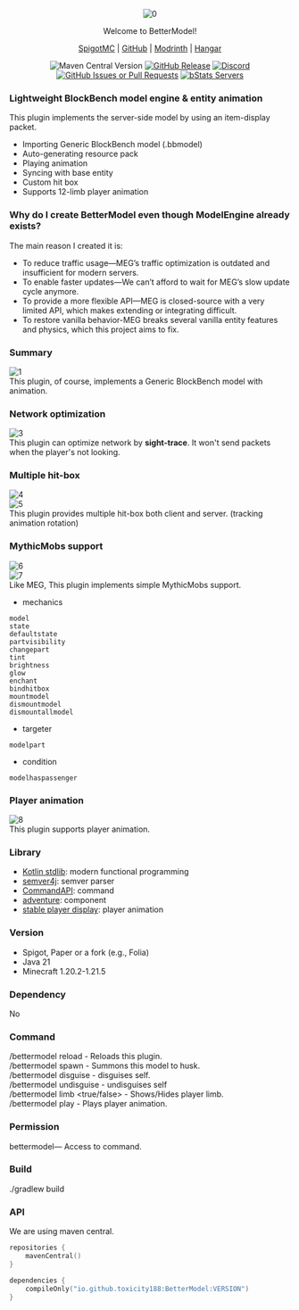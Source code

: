 <div align="center">  

![0](https://github.com/user-attachments/assets/d9b46080-e7ab-4e12-a395-174c94e63cea)

Welcome to BetterModel!

[SpigotMC](https://www.spigotmc.org/resources/121561/) | [GitHub](https://github.com/toxicity188/BetterModel) | [Modrinth](https://modrinth.com/plugin/bettermodel) | [Hangar](https://hangar.papermc.io/toxicity188/BetterModel)

![Maven Central Version](https://img.shields.io/maven-central/v/io.github.toxicity188/BetterModel?style=for-the-badge)
[![GitHub Release](https://img.shields.io/github/v/release/toxicity188/BetterModel?display_name=release&style=for-the-badge&logo=kotlin)](https://github.com/toxicity188/BetterModel/releases/latest)
[![Discord](https://img.shields.io/badge/Discord-%235865F2.svg?style=for-the-badge&logo=discord&logoColor=white)](https://discord.com/invite/rePyFESDbk)
[![GitHub Issues or Pull Requests](https://img.shields.io/github/issues/toxicity188/BetterModel?style=for-the-badge&logo=github)](https://github.com/toxicity188/BetterModel/issues)
[![bStats Servers](https://img.shields.io/bstats/servers/24237?style=for-the-badge&logo=minecraft&label=bStats&color=0%2C150%2C136%2C0)](https://bstats.org/plugin/bukkit/BetterModel/24237)

</div>

### Lightweight BlockBench model engine & entity animation
This plugin implements the server-side model by using an item-display packet.

- Importing Generic BlockBench model (.bbmodel)
- Auto-generating resource pack
- Playing animation
- Syncing with base entity
- Custom hit box
- Supports 12-limb player animation

### Why do I create BetterModel even though ModelEngine already exists?
The main reason I created it is:
- To reduce traffic usage—MEG’s traffic optimization is outdated and insufficient for modern servers.
- To enable faster updates—We can’t afford to wait for MEG’s slow update cycle anymore.
- To provide a more flexible API—MEG is closed-source with a very limited API, which makes extending or integrating difficult.
- To restore vanilla behavior-MEG breaks several vanilla entity features and physics, which this project aims to fix.

### Summary
![1](https://github.com/user-attachments/assets/397a1ff3-37f2-4e3a-9868-732d3a044c4c)  
This plugin, of course, implements a Generic BlockBench model with animation.  

### Network optimization
![3](https://github.com/user-attachments/assets/6c421f33-682e-4674-a5d2-13310e5dbbfe)  
This plugin can optimize network by **sight-trace**. It won't send packets when the player's not looking.  

### Multiple hit-box
![4](https://github.com/user-attachments/assets/dc311327-1212-4889-a6c8-dd71cc8f2c8b)  
![5](https://github.com/user-attachments/assets/0fc3250d-ef4f-4e64-9cc2-c143a474d046)  
This plugin provides multiple hit-box both client and server. (tracking animation rotation)

### MythicMobs support
![6](https://github.com/user-attachments/assets/06804f8c-af0d-46ce-adff-b868b65ba44a)  
![7](https://github.com/user-attachments/assets/d2f7e69f-dce1-4fa6-84cd-83b35560a0b4)  
Like MEG, This plugin implements simple MythicMobs support.
- mechanics
```
model
state
defaultstate
partvisibility
changepart
tint
brightness
glow
enchant
bindhitbox
mountmodel
dismountmodel
dismountallmodel
```
- targeter
```
modelpart
```
- condition
```
modelhaspassenger
```

### Player animation
![8](https://github.com/user-attachments/assets/1683eae7-e22d-4919-a660-2f0df2ab8a09)  
This plugin supports player animation.

### Library
- [Kotlin stdlib](https://github.com/JetBrains/kotlin): modern functional programming
- [semver4j](https://github.com/vdurmont/semver4j): semver parser
- [CommandAPI](https://github.com/CommandAPI/CommandAPI): command
- [adventure](https://github.com/KyoriPowered/adventure): component
- [stable player display](https://github.com/bradleyq/stable_player_display): player animation

### Version
- Spigot, Paper or a fork (e.g., Folia)
- Java 21
- Minecraft 1.20.2-1.21.5

### Dependency
No

### Command
/bettermodel reload - Reloads this plugin.  
/bettermodel spawn <model> - Summons this model to husk.  
/bettermodel disguise <model> - disguises self.  
/bettermodel undisguise <model> - undisguises self  
/bettermodel limb <true/false> - Shows/Hides player limb.  
/bettermodel play <model> <animation> - Plays player animation.  

### Permission
bettermodel— Access to command.

### Build
./gradlew build

### API
We are using maven central.
```kotlin
repositories {
    mavenCentral()
}

dependencies {
    compileOnly("io.github.toxicity188:BetterModel:VERSION")
}
```
